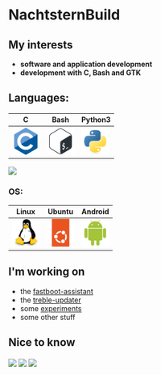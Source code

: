 # NachtsternBuild 
## My interests 
- **software and application development**
- **development with C, Bash and GTK**
## Languages:
| C | Bash | Python3 |
|----------|----------|----------|
|  <img src="https://github.com/devicons/devicon/blob/master/icons/c/c-original.svg" title="C"  alt="C" width="55" height="55"/> |  <img src="https://github.com/devicons/devicon/blob/master/icons/bash/bash-plain.svg" title="Bash"  alt="Bash" width="55" height="55"/> |  <img src="https://github.com/devicons/devicon/blob/master/icons/python/python-original.svg" title="Python"  alt="Python" width="55" height="55"/>

<p align="left"><img align="center" src="https://github-readme-stats.vercel.app/api/top-langs?username=NachtsternBuild&hide_border=false&no-bg=true&no-frame=true&layout=compact&theme=neon"/> </p>

### OS:
| Linux | Ubuntu | Android |
|----------|----------|----------|
| <img src="https://github.com/devicons/devicon/blob/master/icons/linux/linux-original.svg" title="Linux" alt="Linux" width="55" height="55"/> | <img src="https://github.com/devicons/devicon/blob/master/icons/ubuntu/ubuntu-original.svg" title="Ubuntu" alt="Ubuntu" width="55" height="55"/> | <img src="https://github.com/devicons/devicon/blob/master/icons/android/android-original.svg" title="Android" alt="Android" width="55" height="55"/> |

## I'm working on
- the [fastboot-assistant](https://github.com/NachtsternBuild/fastboot-assistant)
- the [treble-updater](https://github.com/NachtsternBuild/Treble-Updater/)
- some [experiments](https://github.com/NachtsternBuild/Experimente)
- some other stuff

## Nice to know
<div align="left">
<img align="center" src="http://github-profile-summary-cards.vercel.app/api/cards/profile-details?username=NachtsternBuild&theme=2077" height="180em" />
<img align="center" src="http://github-profile-summary-cards.vercel.app/api/cards/stats?username=NachtsternBuild&theme=2077" height="180em" />
<!---<img align="center" src="http://github-profile-summary-cards.vercel.app/api/cards/most-commit-language?username=NachtsternBuild&theme=2077" height="180em" />
<img align="center" src="http://github-profile-summary-cards.vercel.app/api/cards/repos-per-language?username=NachtsternBuild&theme=2077" height="180em" />
--->
<img align="center" src="http://github-profile-summary-cards.vercel.app/api/cards/productive-time?username=NachtsternBuild&theme=2077" height="180em" />
</div>
